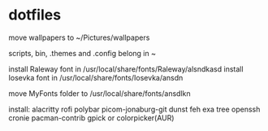# dotfiles

move wallpapers to ~/Pictures/wallpapers

scripts, bin, .themes and .config belong in ~

install Raleway font in /usr/local/share/fonts/Raleway/alsndkasd
install Iosevka font in /usr/local/share/fonts/Iosevka/ansdn

move MyFonts folder to /usr/local/share/fonts/ansdlkn

install:
alacritty
rofi
polybar
picom-jonaburg-git
dunst
feh
exa
tree
openssh
cronie
pacman-contrib
gpick or colorpicker(AUR)
